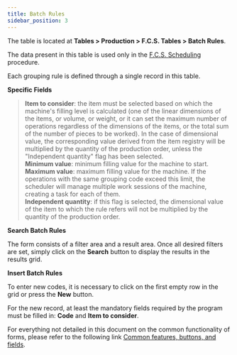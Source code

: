 ```yaml
---
title: Batch Rules
sidebar_position: 3
---
```


The table is located at **Tables > Production > F.C.S. Tables > Batch Rules**.

The data present in this table is used only in the [F.C.S. Scheduling](/docs/planning/ms-master-scheduling/fcs-scheduling) procedure.

Each grouping rule is defined through a single record in this table.

**Specific Fields**

> **Item to consider**: the item must be selected based on which the machine's filling level is calculated (one of the linear dimensions of the items, or volume, or weight, or it can set the maximum number of operations regardless of the dimensions of the items, or the total sum of the number of pieces to be worked). In the case of dimensional value, the corresponding value derived from the item registry will be multiplied by the quantity of the production order, unless the "Independent quantity" flag has been selected.      
> **Minimum value**: minimum filling value for the machine to start.      
> **Maximum value**: maximum filling value for the machine. If the operations with the same grouping code exceed this limit, the scheduler will manage multiple work sessions of the machine, creating a task for each of them.     
> **Independent quantity**: if this flag is selected, the dimensional value of the item to which the rule refers will not be multiplied by the quantity of the production order.

**Search Batch Rules**

The form consists of a filter area and a result area. Once all desired filters are set, simply click on the **Search** button to display the results in the results grid.

**Insert Batch Rules**

To enter new codes, it is necessary to click on the first empty row in the grid or press the **New** button.

For the new record, at least the mandatory fields required by the program must be filled in: **Code** and **Item to consider**.

For everything not detailed in this document on the common functionality of forms, please refer to the following link [Common features, buttons, and fields](/docs/guide/common).